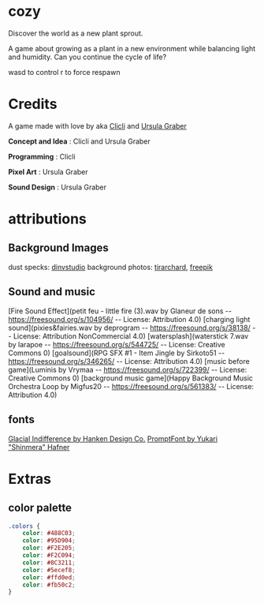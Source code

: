 # cozy

Discover the world as a new plant sprout.

A game about growing as a plant in a new environment while balancing light and humidity.
Can you continue the cycle of life?

wasd to control
r to force respawn

# Credits

A game made with love by aka [Clicli](https://clicligames.itch.io/) and [Ursula Graber](https://ursulagraber.com)

**Concept and Idea** : Clicli and Ursula Graber

**Programming** : Clicli

**Pixel Art** : Ursula Graber

**Sound Design** : Ursula Graber

# attributions

## Background Images

dust specks: [dinvstudio](https://dinvstudio.itch.io/dynamic-space-background-lite-free)
background photos: [tirarchard](https://www.freepik.com/author/tirachard), [freepik](https://www.freepik.com/author/freepik)

## Sound and music

[Fire Sound Effect](petit feu - little fire (3).wav by Glaneur de sons -- https://freesound.org/s/104956/ -- License: Attribution 4.0)
[charging light sound](pixies&fairies.wav by deprogram -- https://freesound.org/s/38138/ -- License: Attribution NonCommercial 4.0)
[watersplash](waterstick 7.wav by larapoe -- https://freesound.org/s/544725/ -- License: Creative Commons 0)
[goalsound](RPG SFX #1 - Item Jingle by Sirkoto51 -- https://freesound.org/s/346265/ -- License: Attribution 4.0)
[music before game](Luminis by Vrymaa -- https://freesound.org/s/722399/ -- License: Creative Commons 0)
[background music game](Happy Background Music Orchestra Loop by Migfus20 -- https://freesound.org/s/561383/ -- License: Attribution 4.0)

## fonts

[Glacial Indifference by Hanken Design Co.](https://www.fontsquirrel.com/fonts/glacial-indifference)
[PromptFont by Yukari "Shinmera" Hafner](https://shinmera.com/promptfont)

# Extras

## color palette

```css
.colors {
    color: #488C03;
    color: #95D904;
    color: #F2E205;
    color: #F2C094;
    color: #8C3211;
    color: #5ecef8;
    color: #ffd0ed;
    color: #fb50c2;
}
```
